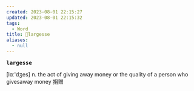 ```yaml
---
created: 2023-08-01 22:15:27
updated: 2023-08-01 22:15:32
tags:
  - Word
title: 📖largesse
aliases:
  - null
---
```


<pre><strong>largesse</strong></pre>
[lɑː'dʒes]
n. the act of giving away money or the quality of a person who givesaway money 捐赠
